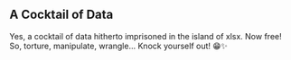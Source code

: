 ## A Cocktail of Data

Yes, a cocktail of data hitherto imprisoned in the  island of  xlsx. Now free!
So, torture, manipulate, wrangle... Knock yourself out! :grin::sparkles:
